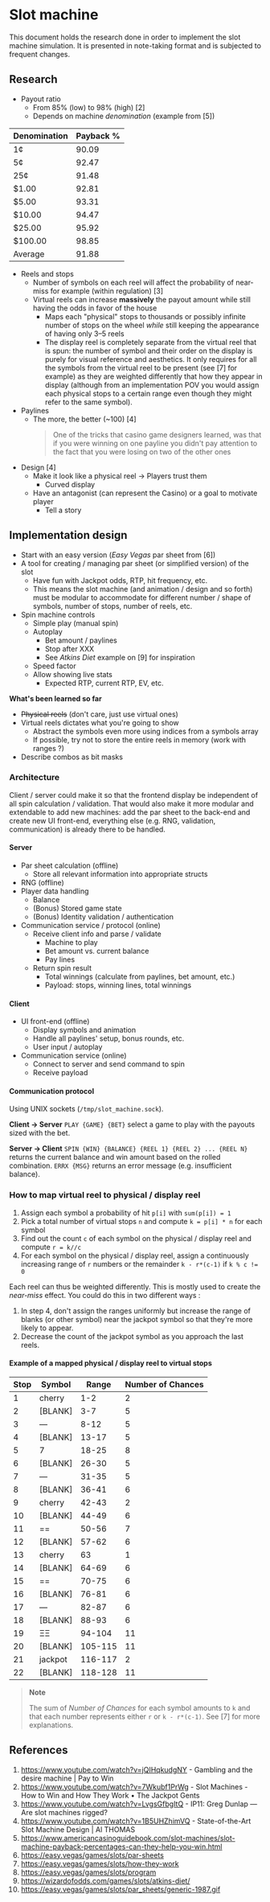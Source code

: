 # Slot machine

This document holds the research done in order to implement the slot machine simulation. It is presented in note-taking format and is subjected to frequent changes.

## Research

- Payout ratio
	+ From 85% (low) to 98% (high) [2]
	+ Depends on machine *denomination* (example from [5])

| Denomination | Payback % |
|--------------|-----------|
| 1¢           | 90.09     |
| 5¢           | 92.47     |
| 25¢          | 91.48     |
| $1.00        | 92.81     |
| $5.00        | 93.31     |
| $10.00       | 94.47     |
| $25.00       | 95.92     |
| $100.00      | 98.85     |
| Average      | 91.88     |

- Reels and stops
	+ Number of symbols on each reel will affect the probability of near-miss for example (within regulation) [3]
	+ Virtual reels can increase **massively** the payout amount while still having the odds in favor of the house
		* Maps each "physical" stops to thousands or possibly infinite number of stops on the wheel *while* still keeping the
		  appearance of having only 3–5 reels
		* The display reel is completely separate from the virtual reel that is spun: the number of symbol and their order on the display is purely
		  for visual reference and aesthetics. It only requires for all the symbols from the virtual reel to be present (see [7] for example) as they are
		  weighted differently that how they appear in display (although from an implementation POV you would assign each physical stops to a certain range
		  even though they might refer to the same symbol). 
- Paylines
	+ The more, the better (~100)
	  [4]
	  > One of the tricks that casino game designers learned, was that if you were winning on one payline you didn't pay attention to the fact that you were losing on two of the other ones
- Design [4]
	+ Make it look like a physical reel → Players trust them
		* Curved display
	+ Have an antagonist (can represent the Casino) or a goal to motivate player
		* Tell a story

## Implementation design

- Start with an easy version (*Easy Vegas* par sheet from [6])
- A tool for creating / managing par sheet (or simplified version) of the slot
	+ Have fun with Jackpot odds, RTP, hit frequency, etc.
	+ This means the slot machine (and animation / design and so forth) must be modular to accommodate for different number / shape of symbols,
	  number of stops, number of reels, etc.
- Spin machine controls
	+ Simple play (manual spin)
	+ Autoplay
		* Bet amount / paylines
		* Stop after XXX
		* See *Atkins Diet* example on [9] for inspiration
	+ Speed factor
	+ Allow showing live stats
		* Expected RTP, current RTP, EV, etc.
		
**What's been learned so far**
- ~~Physical reels~~ (don't care, just use virtual ones)
- Virtual reels dictates what you're going to show
	+ Abstract the symbols even more using indices from a symbols array
	+ If possible, try not to store the entire reels in memory (work with ranges ?)
- Describe combos as bit masks

### Architecture

Client / server could make it so that the frontend display be independent of all spin calculation / validation. That would also make it more modular and extendable to add new machines: add the par sheet to the back-end and create new UI front-end, everything else (e.g. RNG, validation, communication) is already there to be handled.

#### Server

- Par sheet calculation (offline)
	+ Store all relevant information into appropriate structs
- RNG (offline)
- Player data handling
	+ Balance
	+ (Bonus) Stored game state
	+ (Bonus) Identity validation / authentication
- Communication service / protocol (online)
	+ Receive client info and parse / validate
		* Machine to play
		* Bet amount vs. current balance
		* Pay lines
	+ Return spin result
		* Total winnings (calculate from paylines, bet amount, etc.)
		* Payload: stops, winning lines, total winnings

#### Client

- UI front-end (offline)
	+ Display symbols and animation
	+ Handle all paylines' setup, bonus rounds, etc.
	+ User input / autoplay
- Communication service (online)
	+ Connect to server and send command to spin
	+ Receive payload
	
#### Communication protocol

Using UNIX sockets (`/tmp/slot_machine.sock`).

**Client → Server**
`PLAY {GAME} {BET}` select a game to play with the payouts sized with the bet.

**Server → Client**
`SPIN {WIN} {BALANCE} {REEL 1} {REEL 2} ... {REEL N}` returns the current balance and win amount based on the rolled combination.
`ERRX {MSG}` returns an error message (e.g. insufficient balance).

### How to map virtual reel to physical / display reel

1. Assign each symbol a probability of hit `p[i]` with `sum(p[i]) = 1`
2. Pick a total number of virtual stops `n` and compute `k = p[i] * n` for each symbol
3. Find out the count `c` of each symbol on the physical / display reel and compute `r = k//c`
4. For each symbol on the physical / display reel, assign a continuously increasing range of `r` numbers or the remainder `k - r*(c-1)` if `k % c != 0`

Each reel can thus be weighted differently. This is mostly used to create the *near-miss* effect. You could do this in two different ways :
1. In step 4, don't assign the ranges uniformly but increase the range of blanks (or other symbol) near the jackpot symbol so that they're more likely to appear.
2. Decrease the count of the jackpot symbol as you approach the last reels.

#### Example of a mapped physical / display reel to virtual stops

| Stop | Symbol | Range | Number of Chances |
|------|--------|-------|-------------------|
|1|cherry|1-2|2|
|2|[BLANK]|3-7|5|
|3|—|8-12|5|
|4|[BLANK]|13-17|5|
|5|7|18-25|8|
|6|[BLANK]|26-30|5|
|7|—|31-35|5|
|8|[BLANK]|36-41|6|
|9|cherry|42-43|2|
|10|[BLANK]|44-49|6|
|11|==|50-56|7|
|12|[BLANK]|57-62|6|
|13|cherry|63|1|
|14|[BLANK]|64-69|6|
|15|==|70-75|6|
|16|[BLANK]|76-81|6|
|17|—|82-87|6|
|18|[BLANK]|88-93|6|
|19|ΞΞ|94-104|11|
|20|[BLANK]|105-115|11|
|21|jackpot|116-117|2|
|22|[BLANK]|118-128|11|

> **Note**
>
> The sum of *Number of Chances* for each symbol amounts to `k` and that each number represents either `r` or `k - r*(c-1)`. See [7] for more explanations.

## References

1. https://www.youtube.com/watch?v=jQIHqkudgNY - Gambling and the desire machine | Pay to Win
2. https://www.youtube.com/watch?v=7Wkubf1PrWg - Slot Machines - How to Win and How They Work • The Jackpot Gents
3. https://www.youtube.com/watch?v=LvgsGfbgItQ - IP11: Greg Dunlap — Are slot machines rigged?
4. https://www.youtube.com/watch?v=1B5UHZhimVQ - State-of-the-Art Slot Machine Design | Al THOMAS
5. https://www.americancasinoguidebook.com/slot-machines/slot-machine-payback-percentages-can-they-help-you-win.html
6. https://easy.vegas/games/slots/par-sheets
7. https://easy.vegas/games/slots/how-they-work
8. https://easy.vegas/games/slots/program
9. https://wizardofodds.com/games/slots/atkins-diet/
10. https://easy.vegas/games/slots/par_sheets/generic-1987.gif